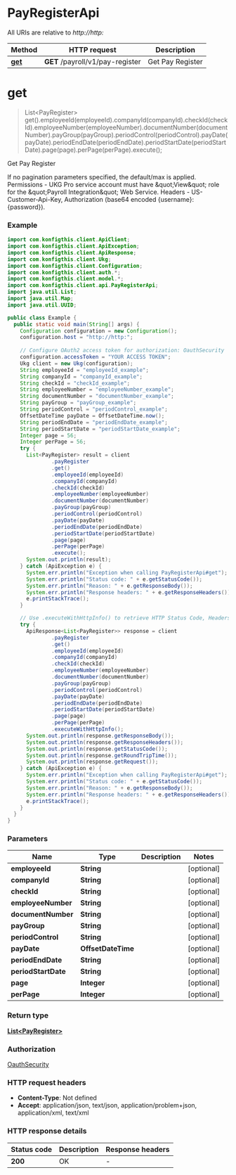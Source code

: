 # PayRegisterApi

All URIs are relative to *http://http:*

| Method | HTTP request | Description |
|------------- | ------------- | -------------|
| [**get**](PayRegisterApi.md#get) | **GET** /payroll/v1/pay-register | Get Pay Register |


<a name="get"></a>
# **get**
> List&lt;PayRegister&gt; get().employeeId(employeeId).companyId(companyId).checkId(checkId).employeeNumber(employeeNumber).documentNumber(documentNumber).payGroup(payGroup).periodControl(periodControl).payDate(payDate).periodEndDate(periodEndDate).periodStartDate(periodStartDate).page(page).perPage(perPage).execute();

Get Pay Register

If no pagination parameters specified, the default/max is applied. Permissions - UKG Pro service account must have \&quot;View\&quot; role for the \&quot;Payroll Integration\&quot; Web Service. Headers - US-Customer-Api-Key, Authorization (base64 encoded {username}:{password}). 

### Example
```java
import com.konfigthis.client.ApiClient;
import com.konfigthis.client.ApiException;
import com.konfigthis.client.ApiResponse;
import com.konfigthis.client.Ukg;
import com.konfigthis.client.Configuration;
import com.konfigthis.client.auth.*;
import com.konfigthis.client.model.*;
import com.konfigthis.client.api.PayRegisterApi;
import java.util.List;
import java.util.Map;
import java.util.UUID;

public class Example {
  public static void main(String[] args) {
    Configuration configuration = new Configuration();
    configuration.host = "http://http:";
    
    // Configure OAuth2 access token for authorization: OauthSecurity
    configuration.accessToken = "YOUR ACCESS TOKEN";
    Ukg client = new Ukg(configuration);
    String employeeId = "employeeId_example";
    String companyId = "companyId_example";
    String checkId = "checkId_example";
    String employeeNumber = "employeeNumber_example";
    String documentNumber = "documentNumber_example";
    String payGroup = "payGroup_example";
    String periodControl = "periodControl_example";
    OffsetDateTime payDate = OffsetDateTime.now();
    String periodEndDate = "periodEndDate_example";
    String periodStartDate = "periodStartDate_example";
    Integer page = 56;
    Integer perPage = 56;
    try {
      List<PayRegister> result = client
              .payRegister
              .get()
              .employeeId(employeeId)
              .companyId(companyId)
              .checkId(checkId)
              .employeeNumber(employeeNumber)
              .documentNumber(documentNumber)
              .payGroup(payGroup)
              .periodControl(periodControl)
              .payDate(payDate)
              .periodEndDate(periodEndDate)
              .periodStartDate(periodStartDate)
              .page(page)
              .perPage(perPage)
              .execute();
      System.out.println(result);
    } catch (ApiException e) {
      System.err.println("Exception when calling PayRegisterApi#get");
      System.err.println("Status code: " + e.getStatusCode());
      System.err.println("Reason: " + e.getResponseBody());
      System.err.println("Response headers: " + e.getResponseHeaders());
      e.printStackTrace();
    }

    // Use .executeWithHttpInfo() to retrieve HTTP Status Code, Headers and Request
    try {
      ApiResponse<List<PayRegister>> response = client
              .payRegister
              .get()
              .employeeId(employeeId)
              .companyId(companyId)
              .checkId(checkId)
              .employeeNumber(employeeNumber)
              .documentNumber(documentNumber)
              .payGroup(payGroup)
              .periodControl(periodControl)
              .payDate(payDate)
              .periodEndDate(periodEndDate)
              .periodStartDate(periodStartDate)
              .page(page)
              .perPage(perPage)
              .executeWithHttpInfo();
      System.out.println(response.getResponseBody());
      System.out.println(response.getResponseHeaders());
      System.out.println(response.getStatusCode());
      System.out.println(response.getRoundTripTime());
      System.out.println(response.getRequest());
    } catch (ApiException e) {
      System.err.println("Exception when calling PayRegisterApi#get");
      System.err.println("Status code: " + e.getStatusCode());
      System.err.println("Reason: " + e.getResponseBody());
      System.err.println("Response headers: " + e.getResponseHeaders());
      e.printStackTrace();
    }
  }
}

```

### Parameters

| Name | Type | Description  | Notes |
|------------- | ------------- | ------------- | -------------|
| **employeeId** | **String**|  | [optional] |
| **companyId** | **String**|  | [optional] |
| **checkId** | **String**|  | [optional] |
| **employeeNumber** | **String**|  | [optional] |
| **documentNumber** | **String**|  | [optional] |
| **payGroup** | **String**|  | [optional] |
| **periodControl** | **String**|  | [optional] |
| **payDate** | **OffsetDateTime**|  | [optional] |
| **periodEndDate** | **String**|  | [optional] |
| **periodStartDate** | **String**|  | [optional] |
| **page** | **Integer**|  | [optional] |
| **perPage** | **Integer**|  | [optional] |

### Return type

[**List&lt;PayRegister&gt;**](PayRegister.md)

### Authorization

[OauthSecurity](../README.md#OauthSecurity)

### HTTP request headers

 - **Content-Type**: Not defined
 - **Accept**: application/json, text/json, application/problem+json, application/xml, text/xml

### HTTP response details
| Status code | Description | Response headers |
|-------------|-------------|------------------|
| **200** | OK |  -  |


